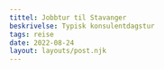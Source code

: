 ```yaml
---
tittel: Jobbtur til Stavanger
beskrivelse: Typisk konsulentdagstur
tags: reise
date: 2022-08-24
layout: layouts/post.njk
---
```

